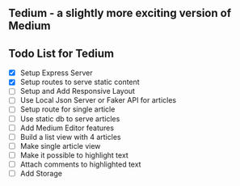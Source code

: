 
## Tedium - a slightly more exciting version of Medium

## Todo List for Tedium

- [x] Setup Express Server
- [x] Setup routes to serve static content
- [ ] Setup and Add Responsive Layout
- [ ] Use Local Json Server or Faker API for articles
- [ ] Setup route for single article
- [ ] Use static db to serve articles
- [ ] Add Medium Editor features
- [ ] Build a  list view with 4 articles
- [ ] Make single article view
- [ ] Make it possible to highlight text
- [ ] Attach comments to highlighted text
- [ ] Add Storage